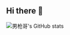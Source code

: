 ## Hi there 👋

![男枪哥's GitHub stats](https://github-readme-stats.vercel.app/api?username=anuraghazra&show_icons=true&theme=radical)

<!--
**fuxuelinwudi/fuxuelinwudi** is a ✨ _special_ ✨ repository because its `README.md` (this file) appears on your GitHub profile.

Here are some ideas to get you started:

- 🔭 I’m currently working on ...
- 🌱 I’m currently learning ...
- 👯 I’m looking to collaborate on ...
- 🤔 I’m looking for help with ...
- 💬 Ask me about ...
- 📫 How to reach me: ...
- 😄 Pronouns: ...
- ⚡ Fun fact: ...
-->

